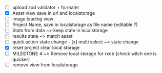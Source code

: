 - [ ] upload zod validator + formater
- [x] Asset view save in url and localstorage
- [ ] image loading view
- [ ] Project Name, save in localstorage as file name (editable ?)
- [ ] Stats from data ~> keep state in localstorage
- [ ] results state ~> match asset
- [ ] quick action state change
- [x] multi select ~> state change
- [x] reset project clear local storage
- [ ] MILESTONE 4 ~> Remove local storage for rxdb (check witch one is quicker)
- [ ] remove view from localstorage
